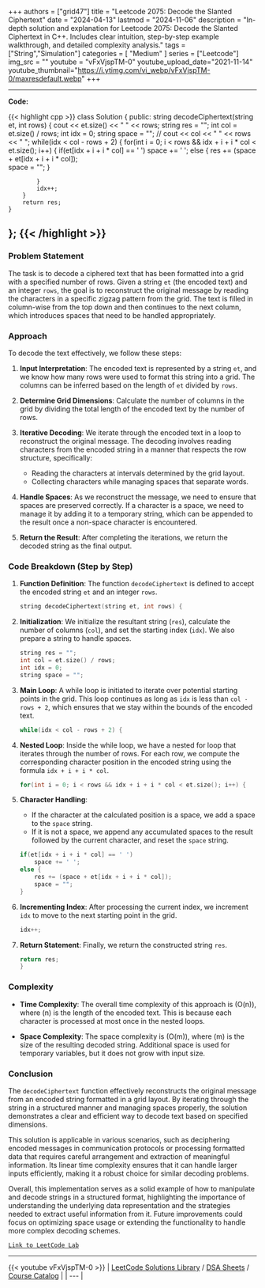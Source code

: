 
+++
authors = ["grid47"]
title = "Leetcode 2075: Decode the Slanted Ciphertext"
date = "2024-04-13"
lastmod = "2024-11-06"
description = "In-depth solution and explanation for Leetcode 2075: Decode the Slanted Ciphertext in C++. Includes clear intuition, step-by-step example walkthrough, and detailed complexity analysis."
tags = ["String","Simulation"]
categories = [
    "Medium"
]
series = ["Leetcode"]
img_src = ""
youtube = "vFxVjspTM-0"
youtube_upload_date="2021-11-14"
youtube_thumbnail="https://i.ytimg.com/vi_webp/vFxVjspTM-0/maxresdefault.webp"
+++



---
**Code:**

{{< highlight cpp >}}
class Solution {
public:
    string decodeCiphertext(string et, int rows) {
        cout << et.size() << " " << rows;
        string res = "";
        int col = et.size() / rows;
        int idx = 0;
        string space = "";
        // cout << col << " " << rows << " ";
        while(idx < col - rows + 2) {
            for(int i = 0; i < rows && idx + i + i * col < et.size(); i++) {
                if(et[idx + i + i * col] == ' ')
                    space += ' ';
                else {
                    res += (space + et[idx + i + i * col]);                    
                    space = "";
                }

            }
            idx++;
        }
        return res;
    }
};
{{< /highlight >}}
---

### Problem Statement

The task is to decode a ciphered text that has been formatted into a grid with a specified number of rows. Given a string `et` (the encoded text) and an integer `rows`, the goal is to reconstruct the original message by reading the characters in a specific zigzag pattern from the grid. The text is filled in column-wise from the top down and then continues to the next column, which introduces spaces that need to be handled appropriately.

### Approach

To decode the text effectively, we follow these steps:

1. **Input Interpretation**: The encoded text is represented by a string `et`, and we know how many rows were used to format this string into a grid. The columns can be inferred based on the length of `et` divided by `rows`.

2. **Determine Grid Dimensions**: Calculate the number of columns in the grid by dividing the total length of the encoded text by the number of rows.

3. **Iterative Decoding**: We iterate through the encoded text in a loop to reconstruct the original message. The decoding involves reading characters from the encoded string in a manner that respects the row structure, specifically:
   - Reading the characters at intervals determined by the grid layout.
   - Collecting characters while managing spaces that separate words.

4. **Handle Spaces**: As we reconstruct the message, we need to ensure that spaces are preserved correctly. If a character is a space, we need to manage it by adding it to a temporary string, which can be appended to the result once a non-space character is encountered.

5. **Return the Result**: After completing the iterations, we return the decoded string as the final output.

### Code Breakdown (Step by Step)

1. **Function Definition**: The function `decodeCiphertext` is defined to accept the encoded string `et` and an integer `rows`.

   ```cpp
   string decodeCiphertext(string et, int rows) {
   ```

2. **Initialization**: We initialize the resultant string (`res`), calculate the number of columns (`col`), and set the starting index (`idx`). We also prepare a string to handle spaces.

   ```cpp
   string res = "";
   int col = et.size() / rows;
   int idx = 0;
   string space = "";
   ```

3. **Main Loop**: A while loop is initiated to iterate over potential starting points in the grid. This loop continues as long as `idx` is less than `col - rows + 2`, which ensures that we stay within the bounds of the encoded text.

   ```cpp
   while(idx < col - rows + 2) {
   ```

4. **Nested Loop**: Inside the while loop, we have a nested for loop that iterates through the number of rows. For each row, we compute the corresponding character position in the encoded string using the formula `idx + i + i * col`.

   ```cpp
   for(int i = 0; i < rows && idx + i + i * col < et.size(); i++) {
   ```

5. **Character Handling**:
   - If the character at the calculated position is a space, we add a space to the `space` string.
   - If it is not a space, we append any accumulated spaces to the result followed by the current character, and reset the `space` string.

   ```cpp
   if(et[idx + i + i * col] == ' ')
       space += ' ';
   else {
       res += (space + et[idx + i + i * col]);                    
       space = "";
   }
   ```

6. **Incrementing Index**: After processing the current index, we increment `idx` to move to the next starting point in the grid.

   ```cpp
   idx++;
   ```

7. **Return Statement**: Finally, we return the constructed string `res`.

   ```cpp
   return res;
   }
   ```

### Complexity

- **Time Complexity**: The overall time complexity of this approach is \(O(n)\), where \(n\) is the length of the encoded text. This is because each character is processed at most once in the nested loops.

- **Space Complexity**: The space complexity is \(O(m)\), where \(m\) is the size of the resulting decoded string. Additional space is used for temporary variables, but it does not grow with input size.

### Conclusion

The `decodeCiphertext` function effectively reconstructs the original message from an encoded string formatted in a grid layout. By iterating through the string in a structured manner and managing spaces properly, the solution demonstrates a clear and efficient way to decode text based on specified dimensions.

This solution is applicable in various scenarios, such as deciphering encoded messages in communication protocols or processing formatted data that requires careful arrangement and extraction of meaningful information. Its linear time complexity ensures that it can handle larger inputs efficiently, making it a robust choice for similar decoding problems.

Overall, this implementation serves as a solid example of how to manipulate and decode strings in a structured format, highlighting the importance of understanding the underlying data representation and the strategies needed to extract useful information from it. Future improvements could focus on optimizing space usage or extending the functionality to handle more complex decoding schemes.

[`Link to LeetCode Lab`](https://leetcode.com/problems/decode-the-slanted-ciphertext/description/)

---
{{< youtube vFxVjspTM-0 >}}
| [LeetCode Solutions Library](https://grid47.xyz/leetcode/) / [DSA Sheets](https://grid47.xyz/sheets/) / [Course Catalog](https://grid47.xyz/courses/) |
| --- |
